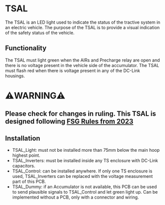 # TSAL
The TSAL is an LED light used to indicate the status of the tractive system in an electric vehicle. The purpose of the TSAL is to provide a visual indication of the safety status of the vehicle.

## Functionality
The TSAL must light green when the AIRs and Precharge relay are open and there is no voltage present in the vehicle side of the accumulator. The TSAL must flash red when there is voltage present in any of the DC-Link housings.

# 	⚠️WARNING⚠️
## Please check for changes in ruling. This TSAL is designed following [FSG Rules from 2023](https://www.formulastudent.de/fileadmin/user_upload/all/2023/rules/FS-Rules_2023_v1.1.pdf)

## Installation
- TSAL_Light: must not be installed more than 75mm below the main hoop highest point.
- TSAL_Inverters: must be installed inside any TS enclosure with DC-Link capacitors.
- TSAL_Control: can be installed anywhere. If only one TS enclosure is used, TSAL_Inverters can be replaced with the voltage measurement part of this PCB.
- TSAL_Dummy: if an Accumulator is not available, this PCB can be used to send plausible signals to TSAL_Control and let green light up. Can be implemented without a PCB, only with a connector and wiring.


